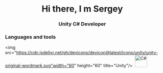 <h1 align="center">Hi there, I m Sergey</h1>
<h3 align="center">Unity C# Developer</h3>
     

### Languages and tools
<img src="https://cdn.jsdelivr.net/gh/devicons/devicon@latest/icons/unity/unity-original-wordmark.svg"width="60" height="60" title="Unity"/>&nbsp;
<img src="https://cdn.jsdelivr.net/gh/devicons/devicon@latest/icons/csharp/csharp-original.svg" width="40" height="40" title="C#"/>&nbsp;

      
          
<!--
**semtool/semtool** is a ✨ _special_ ✨ repository because its `README.md` (this file) appears on your GitHub profile.

Here are some ideas to get you started:

- 🔭 I’m currently working on ...
- 🌱 I’m currently learning ...
- 👯 I’m looking to collaborate on ...
- 🤔 I’m looking for help with ...
- 💬 Ask me about ...
- 📫 How to reach me: ...
- 😄 Pronouns: ...
- ⚡ Fun fact: ...
-->



          
